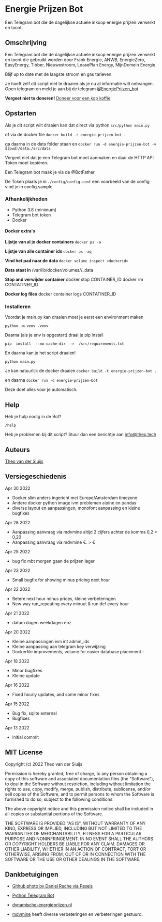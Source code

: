 # Energie Prijzen Bot

Een Telegram bot die de dagelijkse actuele inkoop energie prijzen verwerkt en toont.

## Omschrijving
Een Telegram bot die de dagelijkse actuele inkoop energie prijzen verwerkt en toont die gebruikt worden door Frank Energie, ANWB, EnergieZero, EasyEnergy, Tibber, Nieuwestroom, LeasePlan Energy, MijnDomein Energie.

Blijf up to date met de laagste stroom en gas tarieven.

Je hoeft zelf dit script niet te draaien als je nu al informatie wilt ontvangen. Open telegram en meld je aan bij de telegram [@EnergiePrijzen_bot](https://t.me/EnergiePrijzen_bot)

**Vergeet niet te doneren!**
[Doneer voor een kop koffie](https://donorbox.org/tvdsluijs-github)

## Opstarten
Als je dit script wilt draaien kan dat direct via python
`src/python main.py`

of via de docker file
`docker build -t energie-prijzen-bot .`

ga daarna in de data folder staan en
`docker run -d energie-prijzen-bot -v $(pwd)/data:/src/data`

Vergeet niet dat je een Telegram bot moet aanmaken en daar de HTTP API Token moet kopiëren.

Een Telegram bot maak je via de @BotFather

De Token plaats je in `./config/config.conf` een voorbeeld van de config vind je in config.sample

###  Afhankelijkheden
- Python 3.8 (minimum)
- Telegram bot token
- Docker

#### Docker extra's
**Lijstje van al je docker containers**
`docker ps -a`

**Lijstje van alle container ids**
`docker ps -aq`

**Vind het pad naar de data**
`docker volume inspect <dockerid>`

**Data staat in**
/var/lib/docker/volumes/<dockerid>/_data

**Stop and verwijder container**
docker stop CONTAINER_ID
docker rm CONTATINER_ID

**Docker log files**
docker container logs CONTATINER_ID

### Installeren

Voordat je main.py kan draaien moet je eerst een environment maken

`python -m venv .venv`

Daarna (als je env is opgestart) draai je pip install

`pip  install  --no-cache-dir  -r  /src/requirements.txt`

En daarna kan je het script draaien!

`python main.py`

Je kan natuurlijk de docker draaien
 `docker build -t energie-prijzen-bot .`

en daarna
`docker run -d energie-prijzen-bot`

Deze doet alles voor je automatisch.

## Help

Heb je hulp nodig in de Bot?

`/help`

Heb je problemen bij dit script? Stuur dan een berichtje aan
info@itheo.tech

## Auteurs

[Theo van der Sluijs](https://itheo.tech)

## Versiegeschiedenis

Apr 30 2022
- Docker slim anders ingericht met Europe/Amsterdam timezone
- Andere docker python image ivm problemen alpine en pandas
- diverse layout en aanpassingen, monofont aanpassing en kleine bugfixes

Apr 28 2022
- Aanpassing aanvraag via mdvmine altijd 2 cijfers achter de komma 0,2 > 0,20
- Aanpassing aanvraag via mdvmine €. > €

Apr 25 2022
- bug fix mbt morgen gaan de prijzen lager

Apr 23  2022
- Small bugfix for showing minus pricing next hour

Apr 22 2022
- Betere next hour minus prices, kleine verbeteringen
- New way run_repeating every minuut & run def every hour

Apr 21 2022
- datum dagen weekdagen enz

Apr 20 2022
- Kleine aanpassingen ivm int admin_ids
- Kleine aanpassing aan telegram key verwijzing
- Dockerfile improvements, volume for easier database placement -

Apr 18 2022
- Minor bugfixes
- Kleine update

Apr 16 2022
- Fixed hourly updates, and some minor fixes

Apr 15 2022
- Bug fix, sqlite external
- Bugfixes

Apr 13 2022
- Initial commit


## MIT License

Copyright (c) 2022 Theo van der Sluijs

Permission is hereby granted, free of charge, to any person obtaining a copy of this software and associated documentation files (the "Software"), to deal in the Software without restriction, including without limitation the rights to use, copy, modify, merge, publish, distribute, sublicense, and/or sell copies of the Software, and to permit persons to whom the Software is furnished to do so, subject to the following conditions:

The above copyright notice and this permission notice shall be included in all copies or substantial portions of the Software.

THE SOFTWARE IS PROVIDED "AS IS", WITHOUT WARRANTY OF ANY KIND, EXPRESS OR IMPLIED, INCLUDING BUT NOT LIMITED TO THE WARRANTIES OF MERCHANTABILITY, FITNESS FOR A PARTICULAR PURPOSE AND NONINFRINGEMENT. IN NO EVENT SHALL THE AUTHORS OR COPYRIGHT HOLDERS BE LIABLE FOR ANY CLAIM, DAMAGES OR OTHER LIABILITY, WHETHER IN AN ACTION OF CONTRACT, TORT OR OTHERWISE, ARISING FROM, OUT OF OR IN CONNECTION WITH THE SOFTWARE OR THE USE OR OTHER DEALINGS IN THE SOFTWARE.



##  Dankbetuigingen

* [Github photo by Daniel Reche via Pexels](https://www.pexels.com/@daniel-reche-718241)

* [Python Telegram Bot]([https://python-telegram-bot.org](https://python-telegram-bot.org/))

* [dynamische-energieprijzen.nl](https://www.dynamische-energieprijzen.nl/actuele-energieprijzen/)

* [mdvmine](https://tweakers.net/gallery/78806/) heeft diverse verbeteringen en verbeteringen gestuurd.

